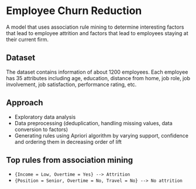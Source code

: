 # Employee Churn Reduction
A model that uses association rule mining to determine interesting factors that lead to employee attrition and factors that lead to employees staying at their current firm.

## Dataset
The dataset contains information of about 1200 employees. Each employee has 35 attributes including age, education, distance from home, job role, job involvement, job satisfaction, performance rating, etc. 

## Approach
- Exploratory data analysis
- Data preprocessing (deduplication, handling missing values, data conversion to factors)
- Generating rules using Apriori algorithm by varying support, confidence and ordering them in decreasing order of lift

## Top rules from association mining
- ```{Income = Low, Overtime = Yes} --> Attrition```
- ```{Position = Senior, Overtime = No, Travel = No} --> No attrition```
